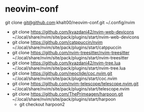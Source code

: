 # neovim-conf

git clone git@github.com:khalt00/neovim-conf.git ~/.config/nvim 


- git clone https://github.com/kyazdani42/nvim-web-devicons ~/.local/share/nvim/site/pack/plugins/start/nvim-web-devicons
- git clone https://github.com/catppuccin/nvim ~/.local/share/nvim/site/pack/plugins/start/catppuccin
- git clone https://github.com/nvim-treesitter/nvim-treesitter ~/.local/share/nvim/site/pack/plugins/start/nvim-treesitter
- git clone https://github.com/kyazdani42/nvim-tree.lua ~/.local/share/nvim/site/pack/plugins/start/nvim-tree.lua
- git clone https://github.com/neoclide/coc.nvim.git ~/.local/share/nvim/site/pack/plugins/start/coc.nvim
- git clone https://github.com/nvim-telescope/telescope.nvim.git ~/.local/share/nvim/site/pack/plugins/start/telescope.nvim
- git clone https://github.com/ThePrimeagen/harpoon.git ~/.local/share/nvim/site/pack/plugins/start/harpoon
  - git checkout harpoon2

